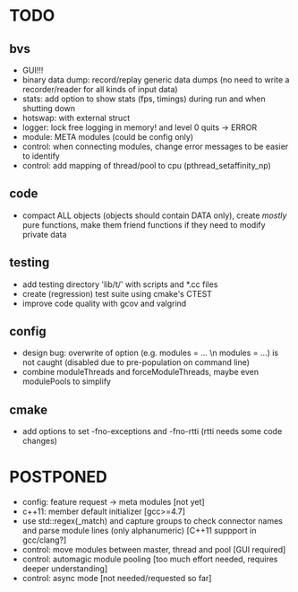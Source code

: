 TODO
====

bvs
---

* GUI!!!
* binary data dump: record/replay generic data dumps (no need to write a recorder/reader for all kinds of input data)
* stats: add option to show stats (fps, timings) during run and when shutting down
* hotswap: with external struct
* logger: lock free logging in memory! and level 0 quits -> ERROR
* module: META modules (could be config only)
* control: when connecting modules, change error messages to be easier to identify
* control: add mapping of thread/pool to cpu (pthread_setaffinity_np)

code
----

* compact ALL objects (objects should contain DATA only), create *mostly* pure functions, make them friend functions if they need to modify private data

testing
-------

* add testing directory 'lib/t/' with scripts and *.cc files
* create (regression) test suite using cmake's CTEST
* improve code quality with gcov and valgrind

config
------

* design bug: overwrite of option (e.g. modules = ... \n modules = ...) is not caught (disabled due to pre-population on command line)
* combine moduleThreads and forceModuleThreads, maybe even modulePools to simplify

cmake
-----

* add options to set -fno-exceptions and -fno-rtti (rtti needs some code changes)



POSTPONED
=========

* config: feature request -> meta modules [not yet]
* c++11: member default initializer [gcc>=4.7]
* use std::regex(_match) and capture groups to check connector names and parse module lines (only alphanumeric) [C++11 suppport in gcc/clang?]
* control: move modules between master, thread and pool [GUI required]
* control: automagic module pooling [too much effort needed, requires deeper understanding]
* control: async mode [not needed/requested so far]
